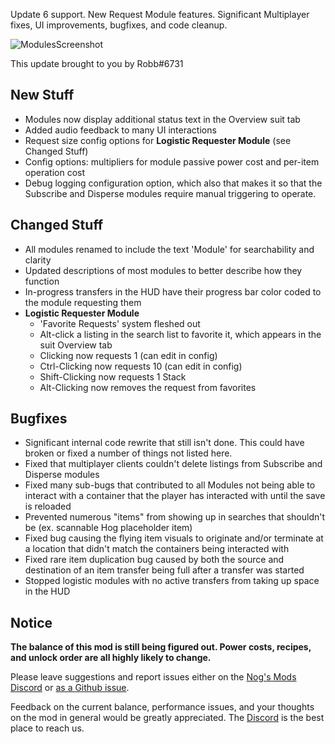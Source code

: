 Update 6 support. New Request Module features. Significant Multiplayer fixes, UI improvements, bugfixes, and code cleanup.




![ModulesScreenshot](https://i.imgur.com/wMzIAYp.png)

This update brought to you by Robb#6731

## New Stuff

- Modules now display additional status text in the Overview suit tab
- Added audio feedback to many UI interactions
- Request size config options for **Logistic Requester Module** (see Changed Stuff)
- Config options: multipliers for module passive power cost and per-item operation cost
- Debug logging configuration option, which also that makes it so that the Subscribe and Disperse modules require manual triggering to operate.

## Changed Stuff

- All modules renamed to include the text 'Module' for searchability and clarity
- Updated descriptions of most modules to better describe how they function
- In-progress transfers in the HUD have their progress bar color coded to the module requesting them
- **Logistic Requester Module**
  - 'Favorite Requests' system fleshed out
  - Alt-click a listing in the search list to favorite it, which appears in the suit Overview tab
  - Clicking now requests 1 (can edit in config)
  - Ctrl-Clicking now requests 10 (can edit in config)
  - Shift-Clicking now requests 1 Stack
  - Alt-Clicking now removes the request from favorites

## Bugfixes

- Significant internal code rewrite that still isn't done. This could have broken or fixed a number of things not listed here.
- Fixed that multiplayer clients couldn't delete listings from Subscribe and Disperse modules
- Fixed many sub-bugs that contributed to all Modules not being able to interact with a container that the player has interacted with until the save is reloaded
- Prevented numerous "items" from showing up in searches that shouldn't be (ex. scannable Hog placeholder item)
- Fixed bug causing the flying item visuals to originate and/or terminate at a location that didn't match the containers being interacted with
- Fixed rare item duplication bug caused by both the source and destination of an item transfer being full after a transfer was started
- Stopped logistic modules with no active transfers from taking up space in the HUD

## Notice

**The balance of this mod is still being figured out. Power costs, recipes, and unlock order are all highly likely to change.**

Please leave suggestions and report issues either on the [Nog's Mods Discord](http://discord.gg/zqp6U7Y7Nu) or [as a Github issue](https://github.com/budak7273/ArmorModules/issues/new/choose).

Feedback on the current balance, performance issues, and your thoughts on the mod in general would be greatly appreciated. The [Discord](http://discord.gg/zqp6U7Y7Nu) is the best place to reach us.
